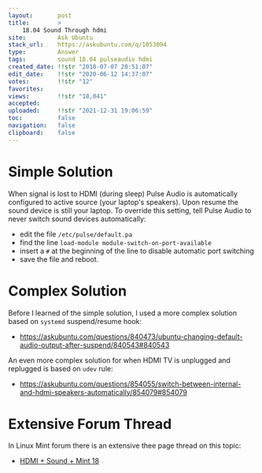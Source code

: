 ```yaml
---
layout:       post
title:        >
    18.04 Sound Through hdmi
site:         Ask Ubuntu
stack_url:    https://askubuntu.com/q/1053094
type:         Answer
tags:         sound 18.04 pulseaudio hdmi
created_date: !!str "2018-07-07 20:51:07"
edit_date:    !!str "2020-06-12 14:37:07"
votes:        !!str "12"
favorites:    
views:        !!str "18,041"
accepted:     
uploaded:     !!str "2021-12-31 19:06:59"
toc:          false
navigation:   false
clipboard:    false
---
```


# Simple Solution

When signal is lost to HDMI (during sleep) Pulse Audio is automatically configured to active source (your laptop's speakers). Upon resume the sound device is still your laptop. To override this setting, tell Pulse Audio to never switch sound devices automatically:

- edit the file `/etc/pulse/default.pa`
- find the line `load-module module-switch-on-port-available`
- insert a `#` at the beginning of the line to disable automatic port switching
- save the file and reboot.

# Complex Solution

Before I learned of the simple solution, I used a more complex solution based on `systemd` suspend/resume hook:

- https://askubuntu.com/questions/840473/ubuntu-changing-default-audio-output-after-suspend/840543#840543

An even more complex solution for when HDMI TV is unplugged and replugged is based on `udev` rule:

- https://askubuntu.com/questions/854055/switch-between-internal-and-hdmi-speakers-automatically/854079#854079

# Extensive Forum Thread

In Linux Mint forum there is an extensive thee page thread on this topic:

- [HDMI + Sound + Mint 18][1]


  [1]: https://forums.linuxmint.com/viewtopic.php?f=48&t=224479&start=40
